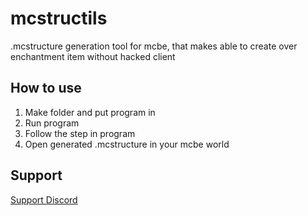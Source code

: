# mcstructils
.mcstructure generation tool for mcbe, that makes able to create over enchantment item without hacked client

## How to use
1. Make folder and put program in
2. Run program
3. Follow the step in program
4. Open generated .mcstructure in your mcbe world

## Support
[Support Discord](https://discord.gg/f39pkTYdWS)
